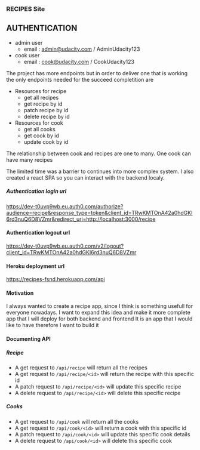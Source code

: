 ### RECIPES Site

## AUTHENTICATION

- admin user
  - email : admin@udacity.com / AdminUdacity123
- cook user
  - email : cook@udacity.com / CookUdacity123

The project has more endpoints but in order to deliver one that is working the only endpoints needed for the succeed completition are

- Resources for recipe
  - get all recipes
  - get recipe by id
  - patch recipe by id
  - delete recipe by id
- Resources for cook
  - get all cooks
  - get cook by id
  - update cook by id


The relationship between cook and recipes are one to many.
One cook can have many recipes

The limited time was a barrier to continues into more complex system.
I also created a react SPA so you can interact with the backend localy.

##### Authentication login url

https://dev-t0uvp9wb.eu.auth0.com/authorize?audience=recipe&response_type=token&client_id=TRwKMTOnA42a0hdGKI6rd3nuQ6D8VZmr&redirect_uri=http://localhost:3000/recipe

#### Authentication logout url

https://dev-t0uvp9wb.eu.auth0.com/v2/logout?client_id=TRwKMTOnA42a0hdGKI6rd3nuQ6D8VZmr

#### Heroku deployment url

https://recipes-fsnd.herokuapp.com/api

#### Motivation

I always wanted to create a recipe app, since I think is something usefull for everyone nowadays.
I want to expand this idea and make it more complete app that I will deploy for both backend and frontend
It is an app that I would like to have therefore I want to build it

#### Documenting API

##### Recipe

- A get request to `/api/recipe` will return all the recipes
- A get request to `/api/recipe/<id>` will return the recipe with this specific id
- A patch request to `/api/recipe/<id>` will update this specific recipe
- A delete request to `/api/recipe/<id>` will delete this specific recipe

##### Cooks

- A get request to `/api/cook` will return all the cooks
- A get request to `/api/cook/<id>` will return a cook with this specific id
- A patch request to `/api/cook/<id>` will update this specific cook details
- A delete request to `/api/cook/<id>` will delete this specific cook

